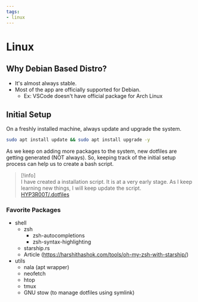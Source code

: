 ```yaml
---
tags:
- linux
---
```


# Linux

## Why Debian Based Distro?

- It's almost always stable.
- Most of the app are officially supported for Debian.
	- Ex: VSCode doesn't have official package for Arch Linux

## Initial Setup

On a freshly installed machine, always update and upgrade the system.

```sh
sudo apt install update && sudo apt install upgrade -y
```

As we keep on adding more packages to the system, new dotfiles are getting generated (NOT always). So, keeping track of the initial setup process can help us to create a bash script.

>[!info]  
> I have created a installation script. It is at a very early stage. As I keep learning new things, I will keep update the script.  
> [HYP3R00T/.dotfiles](https://github.com/HYP3R00T/.dotfiles)

### Favorite Packages

- shell
	- zsh
		- zsh-autocompletions
		- zsh-syntax-highlighting
	- starship.rs
	- Article (https://harshithashok.com/tools/oh-my-zsh-with-starship/)
- utils
	- nala (apt wrapper)
	- neofetch
	- htop
	- tmux
	- GNU stow (to manage dotfiles using symlink)
